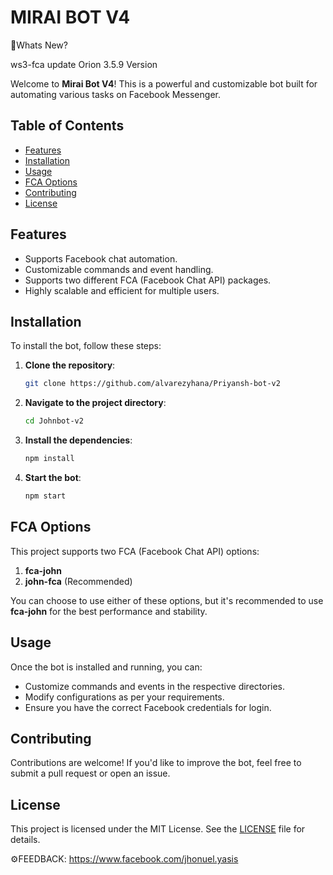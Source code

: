 # MIRAI BOT V4
🤔Whats New?

ws3-fca update Orion 3.5.9 Version

Welcome to **Mirai Bot V4**! This is a powerful and customizable bot built for automating various tasks on Facebook Messenger.

## Table of Contents

- [Features](#features)
- [Installation](#installation)
- [Usage](#usage)
- [FCA Options](#fca-options)
- [Contributing](#contributing)
- [License](#license)

## Features

- Supports Facebook chat automation.
- Customizable commands and event handling.
- Supports two different FCA (Facebook Chat API) packages.
- Highly scalable and efficient for multiple users.

## Installation

To install the bot, follow these steps:

1. **Clone the repository**:
    ```bash
    git clone https://github.com/alvarezyhana/Priyansh-bot-v2
    ```

2. **Navigate to the project directory**:
    ```bash
    cd Johnbot-v2
    ```

3. **Install the dependencies**:
    ```bash
    npm install
    ```

4. **Start the bot**:
    ```bash
    npm start
    ```

## FCA Options

This project supports two FCA (Facebook Chat API) options:

1. **fca-john**
2. **john-fca** (Recommended)

You can choose to use either of these options, but it's recommended to use **fca-john** for the best performance and stability.

## Usage

Once the bot is installed and running, you can:

- Customize commands and events in the respective directories.
- Modify configurations as per your requirements.
- Ensure you have the correct Facebook credentials for login.

## Contributing

Contributions are welcome! If you'd like to improve the bot, feel free to submit a pull request or open an issue.

## License

This project is licensed under the MIT License. See the [LICENSE](LICENSE) file for details.

⚙FEEDBACK: https://www.facebook.com/jhonuel.yasis



